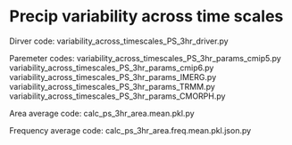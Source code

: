# Precip variability across time scales

Dirver code:
variability_across_timescales_PS_3hr_driver.py

Paremeter codes:
variability_across_timescales_PS_3hr_params_cmip5.py
variability_across_timescales_PS_3hr_params_cmip6.py
variability_across_timescales_PS_3hr_params_IMERG.py
variability_across_timescales_PS_3hr_params_TRMM.py
variability_across_timescales_PS_3hr_params_CMORPH.py

Area average code:
calc_ps_3hr_area.mean.pkl.py

Frequency average code:
calc_ps_3hr_area.freq.mean.pkl.json.py
